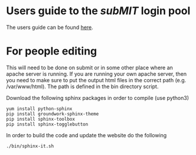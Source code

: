 # Users guide to the *subMIT* login pool

The users guide can be found [here](https://submit.mit.edu/~freerc/MonoZ_CMSDAS/index.html).


# For people editing

This will need to be done on submit or in some other place where an apache server is running. If you are running your own apache server, then you need to make sure to put the output html files in the correct path (e.g. /var/www/html). The path is defined in the bin directory script.


Download the following sphinx packages in order to compile (use python3)

```
yum install python-sphinx
pip install groundwork-sphinx-theme
pip install sphinx-toolbox
pip install sphinx-togglebutton
```

In order to build the code and update the website do the following

```
./bin/sphinx-it.sh
```
